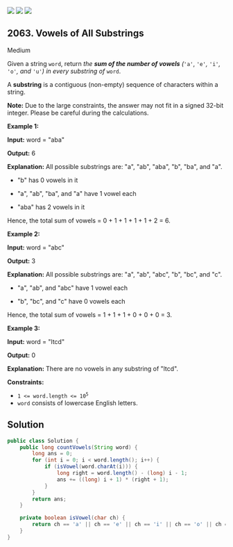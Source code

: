 [![](https://img.shields.io/github/stars/javadev/LeetCode-in-Java?label=Stars&style=flat-square)](https://github.com/javadev/LeetCode-in-Java)
[![](https://img.shields.io/github/forks/javadev/LeetCode-in-Java?label=Fork%20me%20on%20GitHub%20&style=flat-square)](https://github.com/javadev/LeetCode-in-Java/fork)
[![](https://img.shields.io/badge/-LeetCode%20in%20Kotlin-blue?style=flat-square)](https://github.com/javadev/LeetCode-in-Kotlin)

## 2063\. Vowels of All Substrings

Medium

Given a string `word`, return _the **sum of the number of vowels** (_`'a'`, `'e'`_,_ `'i'`_,_ `'o'`_, and_ `'u'`_)_ _in every substring of_ `word`.

A **substring** is a contiguous (non-empty) sequence of characters within a string.

**Note:** Due to the large constraints, the answer may not fit in a signed 32-bit integer. Please be careful during the calculations.

**Example 1:**

**Input:** word = "aba"

**Output:** 6

**Explanation:** All possible substrings are: "a", "ab", "aba", "b", "ba", and "a". 

- "b" has 0 vowels in it 

- "a", "ab", "ba", and "a" have 1 vowel each 

- "aba" has 2 vowels in it 
  
Hence, the total sum of vowels = 0 + 1 + 1 + 1 + 1 + 2 = 6.

**Example 2:**

**Input:** word = "abc"

**Output:** 3

**Explanation:** All possible substrings are: "a", "ab", "abc", "b", "bc", and "c". 

- "a", "ab", and "abc" have 1 vowel each 

- "b", "bc", and "c" have 0 vowels each 
  
Hence, the total sum of vowels = 1 + 1 + 1 + 0 + 0 + 0 = 3.

**Example 3:**

**Input:** word = "ltcd"

**Output:** 0

**Explanation:** There are no vowels in any substring of "ltcd".

**Constraints:**

*   <code>1 <= word.length <= 10<sup>5</sup></code>
*   `word` consists of lowercase English letters.

## Solution

```java
public class Solution {
    public long countVowels(String word) {
        long ans = 0;
        for (int i = 0; i < word.length(); i++) {
            if (isVowel(word.charAt(i))) {
                long right = word.length() - (long) i - 1;
                ans += ((long) i + 1) * (right + 1);
            }
        }
        return ans;
    }

    private boolean isVowel(char ch) {
        return ch == 'a' || ch == 'e' || ch == 'i' || ch == 'o' || ch == 'u';
    }
}
```